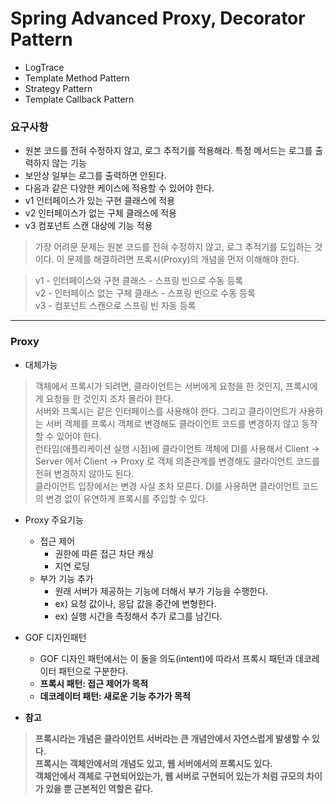 # Spring Advanced Proxy, Decorator Pattern
- LogTrace
- Template Method Pattern
- Strategy Pattern
- Template Callback Pattern
### 요구사항
- 원본 코드를 전혀 수정하지 않고, 로그 추적기를 적용해라. 특정 메서드는 로그를 출력하지 않는 기능
- 보안상 일부는 로그를 출력하면 안된다.
- 다음과 같은 다양한 케이스에 적용할 수 있어야 한다.
- v1 인터페이스가 있는 구현 클래스에 적용 
- v2 인터페이스가 없는 구체 클래스에 적용 
- v3 컴포넌트 스캔 대상에 기능 적용
> 가장 어려문 문제는 원본 코드를 전혀 수정하지 않고, 로그 추적기를 도입하는 것이다. 이 문제를 해결하려면 프록시(Proxy)의 개념을 먼저 이해해야 한다.


> v1 - 인터페이스와 구현 클래스 - 스프링 빈으로 수동 등록   
> v2 - 인터페이스 없는 구체 클래스 - 스프링 빈으로 수동 등록  
> v3 - 컴포넌트 스캔으로 스프링 빈 자동 등록
---
### Proxy
- 대체가능
> 객체에서 프록시가 되려면, 클라이언트는 서버에게 요청을 한 것인지, 프록시에게 요청을 한 것인지 조차 몰라야 한다.   
> 서버와 프록시는 같은 인터페이스를 사용해야 한다. 그리고 클라이언트가 사용하는 서버 객체를 프록시 객체로 변경해도 클라이언트 코드를 변경하지 않고 동작할 수 있어야 한다.  
> 런타임(애플리케이션 실행 시점)에 클라이언트 객체에 DI를 사용해서 Client -> Server 에서 Client -> Proxy 로 객체 의존관계를 변경해도 클라이언트 코드를 전혀 변경하지 않아도 된다.   
> 클라이언트 입장에서는 변경 사실 조차 모른다. DI를 사용하면 클라이언트 코드의 변경 없이 유연하게 프록시를 주입할 수 있다.

- Proxy 주요기능
  - 접근 제어
    - 권한에 따른 접근 차단 캐싱
    - 지연 로딩
  - 부가 기능 추가
    - 원래 서버가 제공하는 기능에 더해서 부가 기능을 수행한다. 
    - ex) 요청 값이나, 응답 값을 중간에 변형한다.
    - ex) 실행 시간을 측정해서 추가 로그를 남긴다.

- GOF 디자인패턴
  - GOF 디자인 패턴에서는 이 둘을 의도(intent)에 따라서 프록시 패턴과 데코레이터 패턴으로 구분한다.
  - <b>프록시 패턴: 접근 제어가 목적
  - <b>데코레이터 패턴: 새로운 기능 추가가 목적

- 참고
> 프록시라는 개념은 클라이언트 서버라는 큰 개념안에서 자연스럽게 발생할 수 있다.   
> 프록시는 객체안에서의 개념도 있고, 웹 서버에서의 프록시도 있다.  
> 객체안에서 객체로 구현되어있는가, 웹 서버로 구현되어 있는가 처럼 규모의 차이가 있을 뿐 근본적인 역할은 같다.
